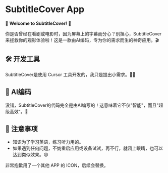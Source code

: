 # SubtitleCover App

🌟 **Welcome to SubtitleCover!** 🌟

你是否曾经在看剧或电影时，因为屏幕上的字幕而分心？别担心，SubtitleCover来拯救你的观影体验啦！这是一款由AI编码，专为你的需求而生的神奇应用。🎬

## 🛠️ 开发工具

SubtitleCover是使用 Cursor 工具开发的，我只是提出小需求。👩‍💻

## 🤖 AI编码

没错，SubtitleCover的代码完全是由AI编写的！这意味着它不仅"智能"，而且"超级高效"。🚀


## 📝 注意事项

- 知识为了学习英语，练习听力用的。
- 如果遇到任何问题，不妨重启应用或设备试试，再不行，就闭上眼睛，也可以达到类似效果。😄

非常抱歉用了一个其他 APP 的 ICON，后续会替换。
